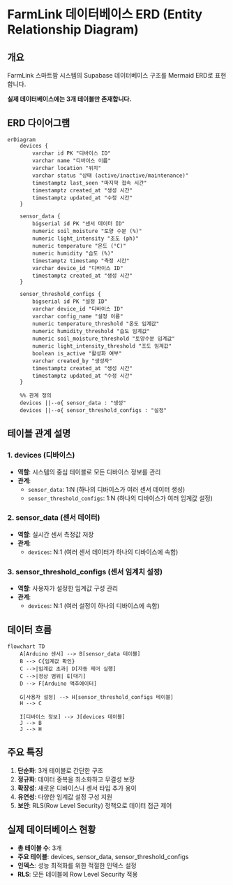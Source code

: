 # FarmLink 데이터베이스 ERD (Entity Relationship Diagram)

## 개요
FarmLink 스마트팜 시스템의 Supabase 데이터베이스 구조를 Mermaid ERD로 표현합니다.

**실제 데이터베이스에는 3개 테이블만 존재합니다.**

## ERD 다이어그램

```mermaid
erDiagram
    devices {
        varchar id PK "디바이스 ID"
        varchar name "디바이스 이름"
        varchar location "위치"
        varchar status "상태 (active/inactive/maintenance)"
        timestamptz last_seen "마지막 접속 시간"
        timestamptz created_at "생성 시간"
        timestamptz updated_at "수정 시간"
    }

    sensor_data {
        bigserial id PK "센서 데이터 ID"
        numeric soil_moisture "토양 수분 (%)"
        numeric light_intensity "조도 (ph)"
        numeric temperature "온도 (°C)"
        numeric humidity "습도 (%)"
        timestamptz timestamp "측정 시간"
        varchar device_id "디바이스 ID"
        timestamptz created_at "생성 시간"
    }

    sensor_threshold_configs {
        bigserial id PK "설정 ID"
        varchar device_id "디바이스 ID"
        varchar config_name "설정 이름"
        numeric temperature_threshold "온도 임계값"
        numeric humidity_threshold "습도 임계값"
        numeric soil_moisture_threshold "토양수분 임계값"
        numeric light_intensity_threshold "조도 임계값"
        boolean is_active "활성화 여부"
        varchar created_by "생성자"
        timestamptz created_at "생성 시간"
        timestamptz updated_at "수정 시간"
    }

    %% 관계 정의
    devices ||--o{ sensor_data : "생성"
    devices ||--o{ sensor_threshold_configs : "설정"
```

## 테이블 관계 설명

### 1. **devices (디바이스)**
- **역할**: 시스템의 중심 테이블로 모든 디바이스 정보를 관리
- **관계**: 
  - `sensor_data`: 1:N (하나의 디바이스가 여러 센서 데이터 생성)
  - `sensor_threshold_configs`: 1:N (하나의 디바이스가 여러 임계값 설정)

### 2. **sensor_data (센서 데이터)**
- **역할**: 실시간 센서 측정값 저장
- **관계**:
  - `devices`: N:1 (여러 센서 데이터가 하나의 디바이스에 속함)

### 3. **sensor_threshold_configs (센서 임계치 설정)**
- **역할**: 사용자가 설정한 임계값 구성 관리
- **관계**:
  - `devices`: N:1 (여러 설정이 하나의 디바이스에 속함)

## 데이터 흐름

```mermaid
flowchart TD
    A[Arduino 센서] --> B[sensor_data 테이블]
    B --> C{임계값 확인}
    C -->|임계값 초과| D[자동 제어 실행]
    C -->|정상 범위| E[대기]
    D --> F[Arduino 액추에이터]
    
    G[사용자 설정] --> H[sensor_threshold_configs 테이블]
    H --> C
    
    I[디바이스 정보] --> J[devices 테이블]
    J --> B
    J --> H
```

## 주요 특징

1. **단순화**: 3개 테이블로 간단한 구조
2. **정규화**: 데이터 중복을 최소화하고 무결성 보장
3. **확장성**: 새로운 디바이스나 센서 타입 추가 용이
4. **유연성**: 다양한 임계값 설정 구성 지원
5. **보안**: RLS(Row Level Security) 정책으로 데이터 접근 제어

## 실제 데이터베이스 현황

- **총 테이블 수**: 3개
- **주요 테이블**: devices, sensor_data, sensor_threshold_configs
- **인덱스**: 성능 최적화를 위한 적절한 인덱스 설정
- **RLS**: 모든 테이블에 Row Level Security 적용
